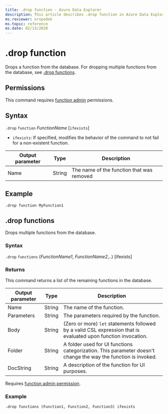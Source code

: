 ```yaml
---
title: .drop function - Azure Data Explorer
description: This article describes .drop function in Azure Data Explorer.
ms.reviewer: orspodek
ms.topic: reference
ms.date: 02/13/2020
---
```

# .drop function

Drops a function from the database.
For dropping multiple functions from the database, see [.drop functions](#drop-functions).

## Permissions

This command requires [function admin](access-control/role-based-access-control.md) permissions.

## Syntax

`.drop` `function` *FunctionName* [`ifexists`]

* `ifexists`: If specified, modifies the behavior of the command to
  not fail for a non-existent function.

|Output parameter |Type |Description
|---|---|--- 
|Name  |String |The name of the function that was removed

## Example

```kusto
.drop function MyFunction1
```

## .drop functions

Drops multiple functions from the database.

### Syntax

`.drop` `functions` (*FunctionName1*, *FunctionName2*,..) [ifexists]

### Returns

This command returns a list of the remaining functions in the database.

|Output parameter |Type |Description
|---|---|--- 
|Name  |String |The name of the function. 
|Parameters  |String |The parameters required by the function.
|Body  |String |(Zero or more) `let` statements followed by a valid CSL expression that is evaluated upon function invocation.
|Folder|String|A folder used for UI functions categorization. This parameter doesn't change the way the function is invoked.
|DocString|String|A description of the function for UI purposes.

Requires [function admin permission](./access-control/role-based-access-control.md).

### Example
 
```kusto
.drop functions (Function1, Function2, Function3) ifexists
```
